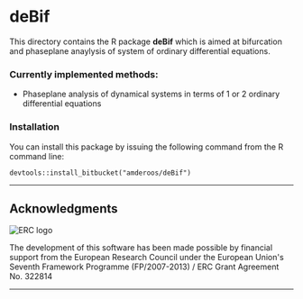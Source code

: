 # deBif

This directory contains the R package **deBif** which is aimed at bifurcation and phaseplane anaylysis of system of ordinary differential equations.

### Currently implemented methods:

* Phaseplane analysis of dynamical systems in terms of 1 or 2 ordinary differential equations

### Installation

You can install this package by issuing the following command from the R command line:
```
devtools::install_bitbucket("amderoos/deBif")
```

----

## Acknowledgments

![ERC logo](https://staff.fnwi.uva.nl/a.m.deroos/PSPManalysis/files/logo-erc-2.png)

The development of this software has been made possible by financial support from the European Research Council under the European Union's Seventh Framework Programme (FP/2007-2013) / ERC Grant Agreement No. 322814

*****
